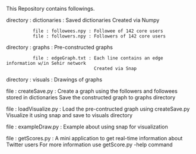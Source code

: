 This Repository contains followings.

  directory : dictionaries : Saved dictionaries
                             Created via Numpy

              file : followees.npy : Followee of 142 core users
              file : followers.npy : Followers of 142 core users

  directory : graphs : Pre-constructed graphs

              file : edgeGraph.txt : Each line contains an edge information w/in Sehir network
                                     Created via Snap

  directory : visuals : Drawings of graphs

  file : createSave.py : Create a graph using the followers and followees stored in dictionaries
                         Save the constructed graph to graphs directory

  file : loadVisualize.py : Load the pre-contructed graph using createSave.py
                            Visualize it using snap and save to visuals directory

  file : exampleDraw.py : Example about using snap for visualization

  file : getScores.py : A mini application to get real-time information about Twitter users
                        For more information use getScore.py <userName> -help command
